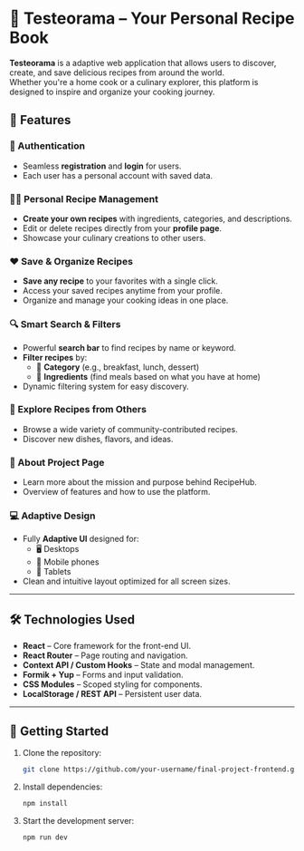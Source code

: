 # 🍳 Testeorama – Your Personal Recipe Book

**Testeorama** is a adaptive web application that allows users to discover, create, and save delicious recipes from around the world.</br>
Whether you're a home cook or a culinary explorer, this platform is designed to inspire and organize your cooking journey.

## 🌟 Features

### 🔐 Authentication
- Seamless **registration** and **login** for users.
- Each user has a personal account with saved data.

### 🧑‍🍳 Personal Recipe Management
- **Create your own recipes** with ingredients, categories, and descriptions.
- Edit or delete recipes directly from your **profile page**.
- Showcase your culinary creations to other users.

### ❤️ Save & Organize Recipes
- **Save any recipe** to your favorites with a single click.
- Access your saved recipes anytime from your profile.
- Organize and manage your cooking ideas in one place.

### 🔍 Smart Search & Filters
- Powerful **search bar** to find recipes by name or keyword.
- **Filter recipes** by:
  - 📂 **Category** (e.g., breakfast, lunch, dessert)
  - 🧂 **Ingredients** (find meals based on what you have at home)
- Dynamic filtering system for easy discovery.

### 👥 Explore Recipes from Others
- Browse a wide variety of community-contributed recipes.
- Discover new dishes, flavors, and ideas.

### 📄 About Project Page
- Learn more about the mission and purpose behind RecipeHub.
- Overview of features and how to use the platform.

### 💻 Adaptive Design
- Fully **Adaptive UI** designed for:
  - 🖥️ Desktops
  - 📱 Mobile phones
  - 📒 Tablets
- Clean and intuitive layout optimized for all screen sizes.

---

## 🛠️ Technologies Used

- **React** – Core framework for the front-end UI.
- **React Router** – Page routing and navigation.
- **Context API / Custom Hooks** – State and modal management.
- **Formik + Yup** – Forms and input validation.
- **CSS Modules** – Scoped styling for components.
- **LocalStorage / REST API** – Persistent user data.

---

## 🚀 Getting Started

1. Clone the repository:
   ```bash
   git clone https://github.com/your-username/final-project-frontend.git

2. Install dependencies:
   ```bash
   npm install

3. Start the development server:
   ```bash
   npm run dev
